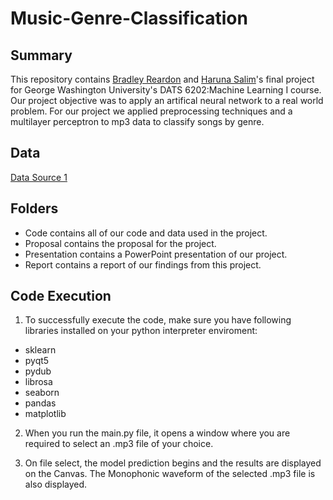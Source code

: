 # Music-Genre-Classification

## Summary
This repository contains [Bradley Reardon](https://github.com/breardon7) and [Haruna Salim](https://github.com/BABAYEGAR)'s final project for George Washington University's DATS 6202:Machine Learning I course.
Our project objective was to apply an artifical neural network to a real world problem. For our project we applied preprocessing techniques and a multilayer perceptron to mp3 data to classify songs by genre.

## Data
[Data Source 1](https://www.kaggle.com/harish24/music-genre-classification)   

## Folders
* Code contains all of our code and data used in the project.
* Proposal contains the proposal for the project.
* Presentation contains a PowerPoint presentation of our project.
* Report contains a report of our findings from this project.

## Code Execution

1. To successfully execute the code, make sure you have following libraries installed on your python interpreter enviroment:

* sklearn 
* pyqt5 
* pydub 
* librosa 
* seaborn 
* pandas
* matplotlib

2. When you run the main.py file, it opens a window where you are required to select an .mp3 file of your choice.

3. On file select, the model prediction begins and the results are displayed on the Canvas. The Monophonic waveform of the selected .mp3 file is also displayed.

